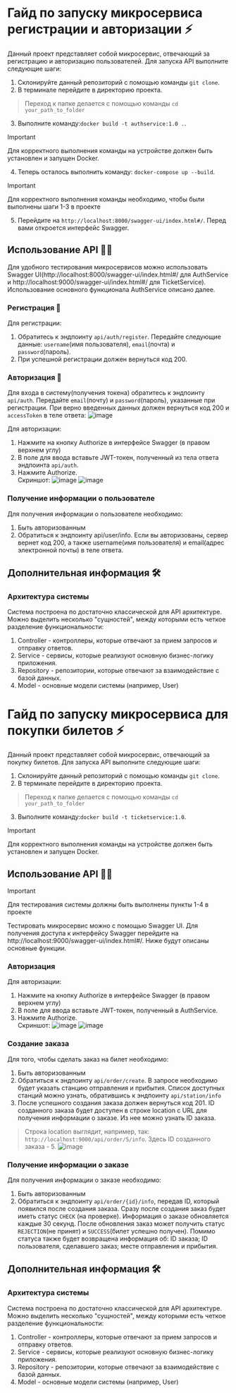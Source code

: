 # Гайд по запуску микросервиса регистрации и авторизации ⚡️
Данный проект представляет собой микросервис, отвечающий за регистрацию и авторизацию пользователей.
Для запуска API выполните следующие шаги:
1. Склонируйте данный репозиторий с помощью команды ```git clone```.
2. В терминале перейдите в директорию проекта.
> Переход к папке делается с помощью команды ```cd your_path_to_folder```
3. Выполните команду:```docker build -t authservice:1.0 .```.
> [!IMPORTANT]
> Для корректного выполнения команды на устройстве должен быть установлен и запущен Docker. 
4. Теперь осталось выполнить команду: ```docker-compose up --build```.
> [!IMPORTANT]
> Для корректного выполнения команды необходимо, чтобы были выполнены шаги 1-3 в проекте
5. Перейдите на ```http://localhost:8000/swagger-ui/index.html#/```. Перед вами откроется интерфейс Swagger.
## Использование API 👨‍💻
Для удобного тестирования микросервисов можно использовать Swagger UI(http://localhost:8000/swagger-ui/index.html#/ для AuthService и http://localhost:9000/swagger-ui/index.html#/ для TicketService). Использование основного функционала AuthService описано далее.
### Регистрация 🔐
Для регистрации:
1. Обратитесь к эндпоинту ```api/auth/register```. Передайте следующие данные: ```username```(имя пользователя), ```email```(почта) и ```password```(пароль).
2. При успешной регистрации должен вернуться код 200.
### Авторизация 🕺
Для входа в систему(получения токена) обратитесь к эндпоинту ```api/auth```. Передайте ```email```(почту) и ```password```(пароль), указанные при регистрации. 
При верно введенных данных должен вернуться код 200 и ```accessToken``` в теле ответа:
![image](https://github.com/asamilyk/ticket-purchase-order-system/assets/61018491/38310565-468d-4357-af96-716729080922)

Для авторизации:
1. Нажмите на кнопку Authorize в интерфейсе Swagger (в правом верхнем углу)
2. В поле для ввода вставьте JWT-токен, полученный из тела ответа эндпоинта ```api/auth```.
3. Нажмите Authorize.  
   Скриншот: ![image](https://github.com/asamilyk/ticket-purchase-order-system/assets/61018491/fea9a83d-e1ef-40e7-b86d-44f4c8d65642)
![image](https://github.com/asamilyk/ticket-purchase-order-system/assets/61018491/7e28bc05-af80-427f-b7b3-d5621a186897)

### Получение информации о пользователе
Для получения информации о пользователе необходимо:
1. Быть авторизованным
2. Обратиться к эндпоинту api/user/info. Если вы авторизованы, сервер вернет код 200, а также username(имя пользователя) и email(адрес электронной почты) в теле ответа.
## Дополнительная информация 🛠️
### Архитектура системы 
Система построена по достаточно классической для API архитектуре. Можно выделить несколько "сущностей", между которыми есть четкое разделение функциональности:
1. Controller - контроллеры, которые отвечают за прием запросов и отправку ответов.
2. Service - сервисы, которые реализуют основную бизнес-логику приложения.
3. Repository - репозитории, которые отвечают за взаимодействие с базой данных.
4. Model - основные модели системы (например, User)

# Гайд по запуску микросервиса для покупки билетов ⚡️
Данный проект представляет собой микросервис, отвечающий за покупку билетов.
Для запуска API выполните следующие шаги:
1. Склонируйте данный репозиторий с помощью команды ```git clone```.
2. В терминале перейдите в директорию проекта.
> Переход к папке делается с помощью команды ```cd your_path_to_folder```
3. Выполните команду:```docker build -t ticketservice:1.0```. 
> [!IMPORTANT]
> Для корректного выполнения команды на устройстве должен быть установлен и запущен Docker.
## Использование API 👨‍💻
> [!IMPORTANT]
> Для тестирования системы должны быть выполнены пункты 1-4 в проекте

Тестировать микросервис можно с помощью Swagger UI. Для получения доступа к интерфейсу Swagger перейдите на http://localhost:9000/swagger-ui/index.html#/. Ниже будут описаны основные функции. 
### Авторизация
Для авторизации:  
1. Нажмите на кнопку Authorize в интерфейсе Swagger (в правом верхнем углу)
2. В поле для ввода вставьте JWT-токен, полученный в AuthService.
3. Нажмите Authorize.  
Скриншот: ![image](https://github.com/asamilyk/ticket-purchase-order-system/assets/61018491/80a21570-43b0-4f86-81cf-e28066aa09bc)
![image](https://github.com/asamilyk/ticket-purchase-order-system/assets/61018491/382109a7-b523-4800-ba46-68cb4377c651)


### Создание заказа
Для того, чтобы сделать заказ на билет необходимо:
1. Быть авторизованным 
2. Обратиться к эндпоинту ```api/order/create```. В запросе необходимо будет указать станцию отправления и прибытия. Список доступных станций можно узнать, обратившись к эндпоинту ```api/station/info```
3. После успешного создания заказа должен вернуться код 201. ID созданного заказа будет доступен в строке location с URL для получения информации о заказе. Из нее можно узнать ID заказа. 
> Строка location выглядит, например, так: ```http://localhost:9000/api/order/5/info```. Здесь ID созданного заказа - 5.
![image](https://github.com/asamilyk/ticket-purchase-order-system/assets/61018491/b9745230-1bc7-465f-8292-5d37334a75d6)



### Получение информации о заказе
Для получения информации о заказе необходимо:
1. Быть авторизованным
2. Обратиться к эндпоинту ```api/order/{id}/info```, передав ID, который появился после создания заказа.
Сразу после создания заказ будет иметь статус ```CHECK``` (на проверке). Информация о заказе обновляется каждые 30 секунд.
После обновления заказ может получить статус ```REJECTION```(не принят) и ```SUCCESS```(билет успешно получен).
Помимо статуса также будет возвращена информация об: ID заказа; ID пользователя, сделавшего заказ; месте отправления и прибытия.
## Дополнительная информация 🛠️
### Архитектура системы 
Система построена по достаточно классической для API архитектуре. Можно выделить несколько "сущностей", между которыми есть четкое разделение функциональности:
1. Controller - контроллеры, которые отвечают за прием запросов и отправку ответов.
2. Service - сервисы, которые реализуют основную бизнес-логику приложения.
3. Repository - репозитории, которые отвечают за взаимодействие с базой данных.
4. Model - основные модели системы (например, User)
